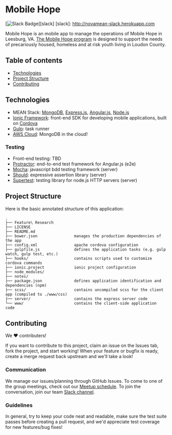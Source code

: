 Mobile Hope
===========

[![Slack Badge](http://novamean-slack.herokuapp.com/badge.svg)][slack]
[slack]: http://novamean-slack.herokuapp.com

Mobile Hope is an mobile app to manage the operations of Mobile Hope in Leesburg, VA.  [The Mobile Hope program](http://www.mobilehopeloudoun.org/) is designed to support the needs of precariously housed, homeless and at risk youth living in Loudon County.

Table of contents
-----------------

  * [Technologies](#technologies)
  * [Project Structure](#project-structure)
  * [Contributing](#contributing)

Technologies
------------

* MEAN Stack: [MongoDB][mongo], [Express.js][express], [Angular.js][angular], [Node.js][node]
* [Ionic Framework][ionic]: front-end SDK for developing mobile applications, built on [Cordova][cordova]
* [Gulp][gulp]: task runner
* [AWS Cloud][mongo-aws]: MongoDB in the cloud!

[mongo]:    https://www.mongodb.org/
[express]:  http://expressjs.com/
[angular]:  https://angularjs.org/
[node]:     http://nodejs.org
[ionic]:    http://ionicframework.com/
[cordova]:  https://cordova.apache.org/
[gulp]:     http://gulpjs.com/
[mongo-aws]: https://s3.amazonaws.com/quickstart-reference/mongodb/latest/doc/MongoDB_on_the_AWS_Cloud.pdf

### Testing

* Front-end testing: TBD
* [Protractor](https://angular.github.io/protractor/#/): end-to-end test framework for Angular.js (e2e)
* [Mocha](https://mochajs.org/): javascript bdd testing framework (server)
* [Should](https://shouldjs.github.io/): expressive assertion library (server)
* [Supertest](https://github.com/visionmedia/supertest): testing library for node.js HTTP servers (server)

Project Structure
-----------------

Here is the basic annotated structure of this application:

```
.
├── Feature\ Research
├── LICENSE
├── README.md
├── bower.json                manages the production dependencies of the app
├── config.xml                apache cordova configuration
├── gulpfile.js               defines the application tasks (e.g. gulp watch, gulp test, etc.)
├── hooks/                    contains scripts used to customize cordova commands
├── ionic.project             ionic project configuration
├── node_modules/
├── notes/
├── package.json              defines application identification and dependencies (npm)
├── scss/                     contains uncompiled scss for the client app (compiled to ./www/css)
├── server/                   contains the express server code
└── www/                      contains the client-side application code
```


Contributing
------------

We ♥ contributers!

If you want to contribute to this project, claim an issue
on the Issues tab, fork the project, and start working! When your feature
or bugfix is ready, create a merge request back upstream and we'll
take a look!

### Communication

We manage our issues/planning through GitHub Issues. To come to one of
the group meetings, check out our [Meetup schedule][novamean].
To join the conversation, join our team [Slack channel][novamean-slack].

[novamean]:       http://www.meetup.com/NOVA-MEAN/
[novamean-slack]: http://novamean-slack.herokuapp.com/

### Guidelines

In general, try to keep your code neat and readable, make sure the test suite
passes before creating a pull request, and we'd appreciate test coverage for
new features/bug fixes!
